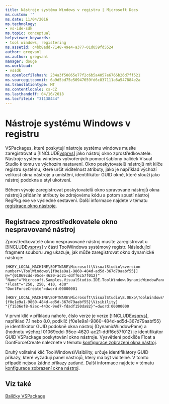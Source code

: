 ```yaml
---
title: Nástroje systému Windows v registru | Microsoft Docs
ms.custom: ''
ms.date: 11/04/2016
ms.technology:
- vs-ide-sdk
ms.topic: conceptual
helpviewer_keywords:
- tool windows, registering
ms.assetid: c4bb8add-7148-49e4-a377-01d059fd5524
author: gregvanl
ms.author: gregvanl
manager: douge
ms.workload:
- vssdk
ms.openlocfilehash: 234a3f50865e77f2c6b5a4057e6766b26d7ff521
ms.sourcegitcommit: 6a9d5bd75e50947659fd6c837111a6a547884e2a
ms.translationtype: MT
ms.contentlocale: cs-CZ
ms.lasthandoff: 04/16/2018
ms.locfileid: "31138444"
---
```

# <a name="tool-windows-in-the-registry"></a>Nástroje systému Windows v registru
VSPackages, které poskytují nástroje systému windows musíte zaregistrovat u [!INCLUDE[vsprvs](../code-quality/includes/vsprvs_md.md)] jako nástroj okno zprostředkovatele. Nástroje systému windows vytvořených pomocí šablony balíček Visual Studio k tomu ve výchozím nastavení. Okno poskytovatelů nástrojů mít klíče registru systému, které určit viditelnost atributy, jako je například výchozí velikost okna nástroje a umístění, identifikátor GUID okně, které slouží jako nástroj podokna a styl ukotvení.  
  
 Během vývoje zaregistrovat poskytovatelů okno spravované nástrojů okna nástrojů přidáním atributy ke zdrojovému kódu a potom spustí nástroj RegPkg.exe ve výsledné sestavení. Další informace najdete v tématu [registrace okno nástroje](../extensibility/registering-a-tool-window.md).  
  
## <a name="registering-unmanaged-tool-window-providers"></a>Registrace zprostředkovatele okno nespravované nástroj  
 Zprostředkovatelé okno nespravované nástroj musíte zaregistrovat u [!INCLUDE[vsprvs](../code-quality/includes/vsprvs_md.md)] v části ToolWindows systémový registr. Následující fragment souboru .reg ukazuje, jak může zaregistrovat okno dynamické nástroje:  
  
```  
[HKEY_LOCAL_MACHINE\SOFTWARE\Microsoft\VisualStudio\<version number>\ToolWindows\{f0e1e9a1-9860-484d-ad5d-367d79aabf55}]  
@="{01069cdd-95ce-4620-ac21-ddff6c57f012}"  
"Name"="Microsoft.Samples.VisualStudio.IDE.ToolWindow.DynamicWindowPane"  
"Float"="250, 250, 410, 430"  
"DontForceCreate"=dword:00000001  
  
[HKEY_LOCAL_MACHINE\SOFTWARE\Microsoft\VisualStudio\8.0Exp\ToolWindows\{f0e1e9a1-9860-484d-ad5d-367d79aabf55}\Visibility]  
"{f1536ef8-92ec-443c-9ed7-fdadf150da82}"=dword:00000000  
```  
  
 V první klíč v příkladu nahoře, číslo verze je verze [!INCLUDE[vsprvs](../code-quality/includes/vsprvs_md.md)], například 7.1 nebo 8.0, podklíč {f0e1e9a1-9860-484d-ad5d-367d79aabf55} je identifikátor GUID podokně okna nástroj (DynamicWindowPane) a {hodnotu výchozí 01069cdd-95ce-4620-ac21-ddff6c57f012} je identifikátor GUID VSPackage poskytování okno nástroje. Vysvětlení podklíče Float a DontForceCreate naleznete v tématu [konfigurace zobrazení okna nástroj](../extensibility/tool-window-display-configuration.md).  
  
 Druhý volitelné klíč ToolWindows\Visibility, určuje identifikátory GUID příkazy, které vyžadují panel nástrojů, který má být viditelné. V tomto případě nejsou žádné příkazy zadané. Další informace najdete v tématu [konfigurace zobrazení okna nástroj](../extensibility/tool-window-display-configuration.md).  
  
## <a name="see-also"></a>Viz také  
 [Balíčky VSPackage](../extensibility/internals/vspackages.md)